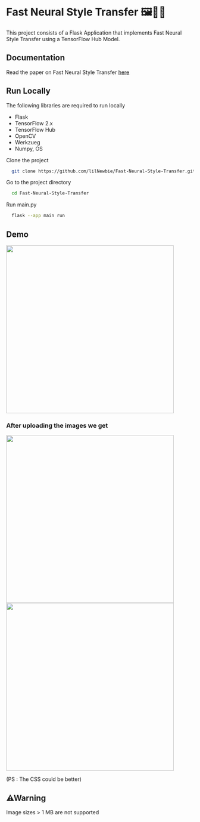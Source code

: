 ﻿
# Fast Neural Style Transfer 🖼👨‍🎨

This project consists of a Flask Application that implements Fast Neural Style Transfer using a TensorFlow Hub Model.

## Documentation

Read the paper on Fast Neural Style Transfer [here](https://arxiv.org/abs/1603.08155)


## Run Locally
The following libraries are required to run locally
- Flask
- TensorFlow 2.x
- TensorFlow Hub
- OpenCV
- Werkzueg
- Numpy, OS

Clone the project

```bash
  git clone https://github.com/lilNewbie/Fast-Neural-Style-Transfer.git
```

Go to the project directory

```bash
  cd Fast-Neural-Style-Transfer
```

Run main.py

```bash
  flask --app main run
```


## Demo
<img src='https://github.com/lilNewbie/Fast-Neural-Style-Transfer/assets/90834922/4cc60a84-5591-4e5d-a072-13093512a2f1' height='450'>

### After uploading the images we get

<img src='https://github.com/lilNewbie/Fast-Neural-Style-Transfer/assets/90834922/d95e2d3e-8595-4fe2-b2d3-1035a5c2b920' height='450'>
<img src='https://github.com/lilNewbie/Fast-Neural-Style-Transfer/assets/90834922/ae67a3b5-a4da-4e44-a88b-a5cdf1dbb3bd' height='450'>

(PS : The CSS could be better)

## ⚠Warning

Image sizes > 1 MB are not supported

